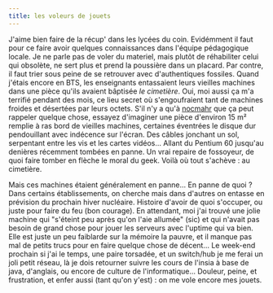```yaml
---
title: les voleurs de jouets
---
```


J'aime bien faire de la récup' dans les lycées du coin. Evidémment il faut
pour ce faire avoir quelques connaissances dans l'équipe pédagogique locale.
Je ne parle pas de voler du materiel, mais plutôt de réhabiliter celui qui
obsolète, ne sert plus et prend la poussière dans un placard. Par contre, il
faut trier sous peine de se retrouver avec d'authentiques fossiles. Quand
j'étais encore en BTS, les enseignants entassaient leurs vieilles machines
dans une pièce qu'ils avaient bâptisée _le cimetière_. Oui, moi aussi ça m'a
terrifié pendant des mois, ce lieu secret où s'engoufraient tant de machines
froides et désertées par leurs octets. S'il n'y a qu'à
[nocmahr](http://nocmahr.ath.cx) que ça peut rappeler quelque chose, essayez
d'imaginer une pièce d'environ 15 m² remplie à ras bord de vieilles machines,
certaines éventrées le disque dur pendouillant avec indécence sur l'écran. Des
câbles jonchant un sol, serpentant entre les vis et les cartes vidéos...
Allant du Pentium 60 jusqu'au denières récemment tombées en panne. Un vrai
repaire de fossoyeur, de quoi faire tomber en flèche le moral du geek. Voilà
où tout s'achève : au cimetière.

Mais ces machines étaient généralement en panne... En panne de quoi ? Dans
certains établissements, on cherche mais dans d'autres on entasse en prévision
du prochain hiver nucléaire. Histoire d'avoir de quoi s'occuper, ou juste pour
faire du feu (bon courage). En attendant, moi j'ai trouvé une jolie machine
qui "s'éteint peu après qu'on l'aie allumée" (sic) et qui n'avait pas besoin
de grand chose pour jouer les serveurs avec l'uptime qui va bien. Elle est
juste un peu faiblarde sur la mémoire la pauvre, et il manque pas mal de
petits trucs pour en faire quelque chose de décent... Le week-end prochain si
j'ai le temps, une paire torsadée, et un switch/hub je me ferai un joli petit
réseau, là je dois retourner suivre les cours de l'insia à base de java,
d'anglais, ou encore de culture de l'informatique... Douleur, peine, et
frustration, et enfer aussi (tant qu'on y'est) : on me vole encore mes jouets.


